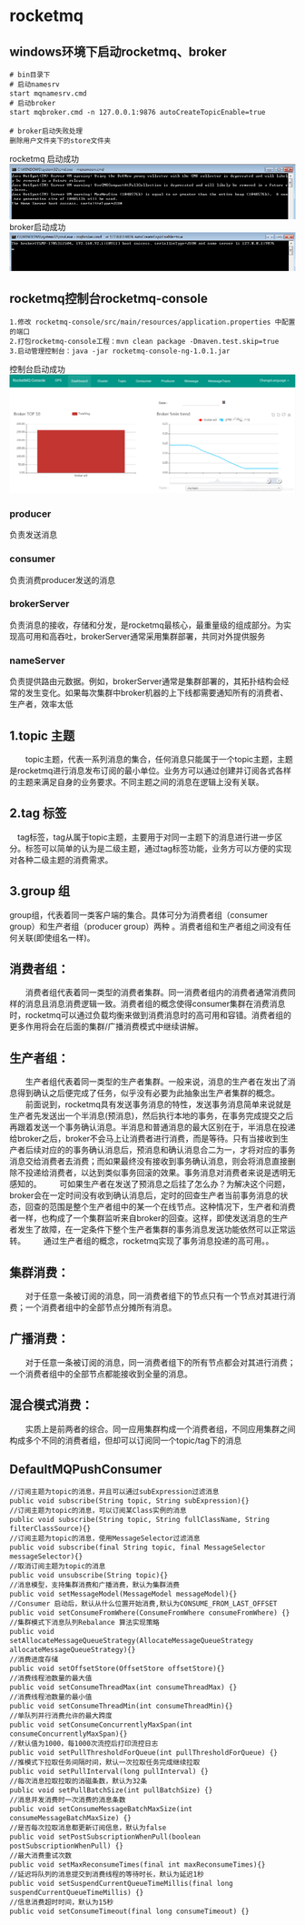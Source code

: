 # rocketmq

## windows环境下启动rocketmq、broker
```
# bin目录下
# 启动namesrv
start mqnamesrv.cmd
# 启动broker
start mqbroker.cmd -n 127.0.0.1:9876 autoCreateTopicEnable=true

# broker启动失败处理
删除用户文件夹下的store文件夹
```
rocketmq 启动成功
![1.png](../resources/image/20200118101243258.png)
broker启动成功
![1.png](../resources/image/20200118101401666.png)

## rocketmq控制台rocketmq-console
```
1.修改 rocketmq-console/src/main/resources/application.properties 中配置的端口
2.打包rocketmq-console工程：mvn clean package -Dmaven.test.skip=true
3.启动管理控制台：java -jar rocketmq-console-ng-1.0.1.jar
```
控制台启动成功
![1.png](../resources/image/20200118181819479.png)

### producer 
负责发送消息  
### consumer 
负责消费producer发送的消息  
### brokerServer 
负责消息的接收，存储和分发，是rocketmq最核心，最重量级的组成部分。为实现高可用和高吞吐，brokerServer通常采用集群部署，共同对外提供服务  
### nameServer
负责提供路由元数据。例如，brokerServer通常是集群部署的，其拓扑结构会经常的发生变化。如果每次集群中broker机器的上下线都需要通知所有的消费者、生产者，效率太低  
 
## 1.topic 主题
　　topic主题，代表一系列消息的集合，任何消息只能属于一个topic主题，主题是rocketmq进行消息发布订阅的最小单位。业务方可以通过创建并订阅各式各样的主题来满足自身的业务要求。不同主题之间的消息在逻辑上没有关联。
## 2.tag 标签
　tag标签，tag从属于topic主题，主要用于对同一主题下的消息进行进一步区分。标签可以简单的认为是二级主题，通过tag标签功能，业务方可以方便的实现对各种二级主题的消费需求。
## 3.group 组
  group组，代表着同一类客户端的集合。具体可分为消费者组（consumer group）和生产者组（producer group）两种 。消费者组和生产者组之间没有任何关联(即使组名一样)。
## 消费者组：
　　消费者组代表着同一类型的消费者集群。同一消费者组内的消费者通常消费同样的消息且消息消费逻辑一致。消费者组的概念使得consumer集群在消费消息时，rocketmq可以通过负载均衡来做到消费消息时的高可用和容错。消费者组的更多作用将会在后面的集群/广播消费模式中继续讲解。
## 生产者组：
　　生产者组代表着同一类型的生产者集群。一般来说，消息的生产者在发出了消息得到确认之后便完成了任务，似乎没有必要为此抽象出生产者集群的概念。
　　前面说到，rocketmq具有发送事务消息的特性，发送事务消息简单来说就是生产者先发送出一个半消息(预消息)，然后执行本地的事务，在事务完成提交之后再跟着发送一个事务确认消息。半消息和普通消息的最大区别在于，半消息在投递给broker之后，broker不会马上让消费者进行消费，而是等待。只有当接收到生产者后续对应的的事务确认消息后，预消息和确认消息合二为一，才将对应的事务消息交给消费者去消费；而如果最终没有接收到事务确认消息，则会将消息直接删除不投递给消费者，以达到类似事务回滚的效果。事务消息对消费者来说是透明无感知的。
　　可如果生产者在发送了预消息之后挂了怎么办？为解决这个问题，broker会在一定时间没有收到确认消息后，定时的回查生产者当前事务消息的状态，回查的范围是整个生产者组中的某一个在线节点。这种情况下，生产者和消费者一样，也构成了一个集群监听来自broker的回查。这样，即使发送消息的生产者发生了故障，在一定条件下整个生产者集群的事务消息发送功能依然可以正常运转。
　　通过生产者组的概念，rocketmq实现了事务消息投递的高可用。。
 
## 集群消费：
　　对于任意一条被订阅的消息，同一消费者组下的节点只有一个节点对其进行消费；一个消费者组中的全部节点分摊所有消息。
## 广播消费：
　　对于任意一条被订阅的消息，同一消费者组下的所有节点都会对其进行消费；一个消费者组中的全部节点都能接收到全量的消息。
## 混合模式消费：
　　实质上是前两者的综合。同一应用集群构成一个消费者组，不同应用集群之间构成多个不同的消费者组，但却可以订阅同一个topic/tag下的消息

## DefaultMQPushConsumer
```
//订阅主题为topic的消息，并且可以通过subExpression过滤消息
public void subscribe(String topic, String subExpression){}
//订阅主题为topic的消息，可以订阅某Class实例的消息
public void subscribe(String topic, String fullClassName, String filterClassSource){}
//订阅主题为topic的消息，使用MessageSelector过滤消息
public void subscribe(final String topic, final MessageSelector messageSelector){}
//取消订阅主题为topic的消息
public void unsubscribe(String topic){}
//消息模型，支持集群消费和广播消费，默认为集群消费
public void setMessageModel(MessageModel messageModel){}
//Consumer 启动后，默认从什么位置开始消费,默认为CONSUME_FROM_LAST_OFFSET
public void setConsumeFromWhere(ConsumeFromWhere consumeFromWhere) {}
//集群模式下消息队列Rebalance 算法实现策略
public void setAllocateMessageQueueStrategy(AllocateMessageQueueStrategy allocateMessageQueueStrategy){}
//消费进度存储
public void setOffsetStore(OffsetStore offsetStore){}
//消费线程池数量的最大值
public void setConsumeThreadMax(int consumeThreadMax) {}
//消费线程池数量的最小值
public void setConsumeThreadMin(int consumeThreadMin){}
//单队列并行消费允许的最大跨度
public void setConsumeConcurrentlyMaxSpan(int consumeConcurrentlyMaxSpan){}
//默认值为1000，每1000次流控后打印流控日志
public void setPullThresholdForQueue(int pullThresholdForQueue) {}
//推模式下拉取任务间隔时间，默认一次拉取任务完成继续拉取
public void setPullInterval(long pullInterval) {}
//每次消息拉取拉取的消磁条数，默认为32条
public void setPullBatchSize(int pullBatchSize) {}
//消息并发消费时一次消费的消息条数
public void setConsumeMessageBatchMaxSize(int consumeMessageBatchMaxSize) {}
//是否每次拉取消息都更新订阅信息，默认为false
public void setPostSubscriptionWhenPull(boolean postSubscriptionWhenPull) {}
//最大消费重试次数
public void setMaxReconsumeTimes(final int maxReconsumeTimes){}
//延迟将队列的消息提交到消费线程的等待时长，默认为延迟1秒
public void setSuspendCurrentQueueTimeMillis(final long suspendCurrentQueueTimeMillis) {}
//信息消费超时时间，默认为15秒
public void setConsumeTimeout(final long consumeTimeout) {}
```
